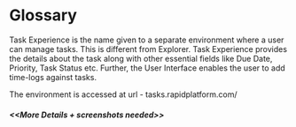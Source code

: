 # Glossary

Task Experience is the name given to a separate environment where a user can manage tasks. This is different from Explorer. Task Experience provides the details about the task along with other essential fields like Due Date, Priority, Task Status etc. Further, the User Interface enables the user to add time-logs against tasks.

The environment is accessed at url - tasks.rapidplatform.com/

##### **&lt;&lt;More Details + screenshots needed&gt;&gt;**
